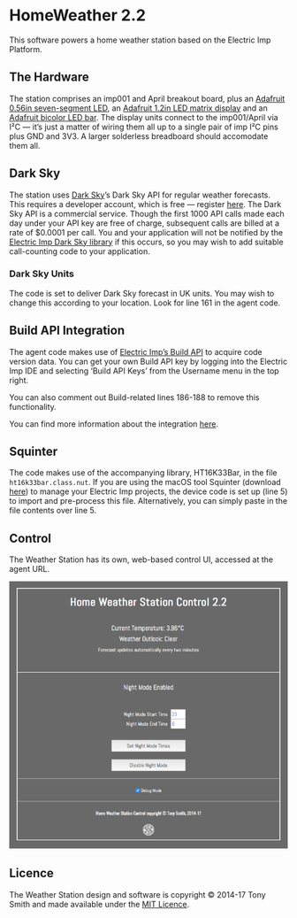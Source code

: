 # HomeWeather 2.2

This software powers a home weather station based on the Electric Imp Platform.

## The Hardware

The station comprises an imp001 and April breakout board, plus an [Adafruit 0.56in seven-segment LED](https://www.adafruit.com/products/878), an [Adafruit 1.2in LED matrix display](https://www.adafruit.com/products/1856) and an [Adafruit bicolor LED bar](https://www.adafruit.com/products/1721). The display units connect to the imp001/April via I&sup2;C &mdash; it’s just a matter of wiring them all up to a single pair of imp I&sup2;C pins plus GND and 3V3. A larger solderless breadboard should accomodate them all.

## Dark Sky

The station uses [Dark Sky](https://darksky.net/)’s Dark Sky API for regular weather forecasts. This requires a developer account, which is free &mdash; register [here](https://darksky.net/dev/register). The Dark Sky API is a commercial service. Though the first 1000 API calls made each day under your API key are free of charge, subsequent calls are billed at a rate of $0.0001 per call. You and your application will not be notified by the [Electric Imp Dark Sky library](https://electricimp.com/docs/libraries/webservices/darksky/) if this occurs, so you may wish to add suitable call-counting code to your application.

### Dark Sky Units

The code is set to deliver Dark Sky forecast in UK units. You may wish to change this according to your location. Look for line 161 in the agent code.

## Build API Integration

The agent code makes use of [Electric Imp’s Build API](https://electricimp.com/docs/buildapi/) to acquire code version data. You can get your own Build API key by logging into the Electric Imp IDE and selecting ‘Build API Keys’ from the Username menu in the top right.

You can also comment out Build-related lines 186-188 to remove this functionality.

You can find more information about the integration [here](https://electricimp.com/docs/libraries/utilities/buildapiagent/).

## Squinter

The code makes use of the accompanying library, HT16K33Bar, in the file `ht16k33bar.class.nut`. If you are using the macOS tool Squinter (download [here](https://electricimp.com/docs/attachments/squinter/squinter_1_0_119.zip)) to manage your Electric Imp projects, the device code is set up (line 5) to import and pre-process this file. Alternatively, you can simply paste in the file contents over line 5.

## Control

The Weather Station has its own, web-based control UI, accessed at the agent URL.

![Weather Station UI](grab01.png)

## Licence

The Weather Station design and software is copyright &copy; 2014-17 Tony Smith and made available under the [MIT Licence](./LICENSE).